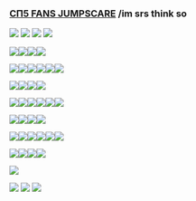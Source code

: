 ### [СП5 FANS JUMPSCARE](https://i.ibb.co/qkFpFY9/2.png) /im srs think so

![](https://i.postimg.cc/rm86Rbmy/1.png) ![](https://64.media.tumblr.com/424893cc3dd91c1bc812c984c85b851e/tumblr_pr5fp5heOS1wi417bo2_540.gifv) ![](https://i.postimg.cc/rm86Rbmy/1.png)
![](https://64.media.tumblr.com/444e336c58f295647dc07fa173d0d60e/dbbc3fbb1f08fd8a-34/s500x750/f3a4cbbe4a866a523e7e926b27faa59c67a239ce.gifv)

![](https://64.media.tumblr.com/43af1eeacdfb8284912429faca7fc020/6acc3c4f45e1d104-9e/s250x400/c8ecc244a64b61a614038111158e0a291d4df25f.gifv)![](https://64.media.tumblr.com/2933d76591c6212feb227e6b407c7ade/fa3eab028cb98d4c-54/s250x400/3da0f01ac1f25b9922a009f3370e54130d4f2a5a.gifv)![](https://64.media.tumblr.com/f5d8719cdf10ccd4d78cffb486078061/6f1804d74e3a3f2b-3c/s250x400/447ae7557b52bcacba70e472886bd9c9f19be6d8.gifv)![](https://64.media.tumblr.com/07ac235444b331d5893519b87d55b93d/6f1804d74e3a3f2b-1f/s250x400/c6912ae292dbaddd0e92bd36b9b308cbc3a58656.gifv)

![](https://files.catbox.moe/gg6etm.png)![](https://64.media.tumblr.com/bfafc80b28ff5e16d3480debe28b426f/13ddacd4e434bd1e-0f/s100x200/07963ab1c9916be0aa23d35410561cd71f7b1084.gifv)![](https://64.media.tumblr.com/3a0e65529ca7702a8e31d3c381337f86/1561ec1194c10e85-3c/s100x200/0a7f75b8a49957bd81d604ead42116150c7b0d84.pnj)![](https://64.media.tumblr.com/ba026c8ed62dd04cd98509783425b8fb/8ecbdada1c406852-6e/s100x200/50821ac3181af0eeef8272a6f980825bd80dbd92.gifv)![](https://y2k.neocities.org/stamps/tumblr_pgi830li6C1xzybrpo3_100.png)![](https://64.media.tumblr.com/6ee4ff4df62cdfb062a0f783daf74d5f/ef972b43222c9638-4e/s250x400/b9436ef8b110ed3c66b19706038c683943782fe0.gifv)

![](https://64.media.tumblr.com/96f42dea1461436d66d638cb4576a33d/228fd705964f65be-92/s250x400/0c74442a00e01411e2f157eb7140893cdb09221e.gifv)![](https://64.media.tumblr.com/a4c3da90eea114683a222fde78c4f2c7/6f1804d74e3a3f2b-71/s250x400/03e3a01a62c8396ce7565546512958bea4c27009.gifv)![](https://64.media.tumblr.com/fa92211918f522444938cdfe0b214e72/228fd705964f65be-07/s250x400/cdcd6b50dbd25fb52ea60b0883e1e1bc7eb8ab62.gifv)![](https://64.media.tumblr.com/d4dff9c821902827a18b02e17e34afce/5b861eff463154f7-f6/s250x400/18c7955be3d60e940cedd5ff4685619ef3386939.gifv)

![](https://64.media.tumblr.com/7cf2310cfda97c70d2beff9b6af6bcc4/7d2e6e718dc66141-cb/s100x200/0c7b4bda177d87e65ee16fe8e9ee1ce30e46b37f.gifv)![](https://64.media.tumblr.com/773e5454457f6b7b2d4d4b63765aa0c2/89a4e72e80cb9b59-06/s250x400/a1867d49a712b49d3feb6abf0f4b4e8ac0913809.pnj)![](https://64.media.tumblr.com/8c9e55d792735227f314b994f684a2b9/4199ff82f467cda7-ef/s100x200/e2bc9ea9ed06b19469a79d3a4c2ce86045f62c01.gifv)![](https://i.postimg.cc/7hK1dprN/34.png)![](https://64.media.tumblr.com/b8d1337377b6e7c80034eab162d13945/1483b7f1bb7da6c3-cc/s100x200/bde8f4452d1db2dbaddb11b27e0c3d3bb7999f18.gifv)![](https://64.media.tumblr.com/4589872fa3511badd84588bd8eff4fa7/1483b7f1bb7da6c3-07/s100x200/52a749dba7d94163d5b42b60f13ce97aeb02c6b7.gifv)

![](https://64.media.tumblr.com/bb2cfac6daf0406a0b9e5bd14313021b/b224d9c0bd83b775-af/s250x400/ed39ae83e94d712e758d2818fbb84cc2adf54022.gifv)![](https://64.media.tumblr.com/8e90f23d6e631dd1984f065c6f5136b4/6187f250f66c92bd-2e/s250x400/735fcabed9805dd9f681af24d222a06264a93443.gifv)![](https://64.media.tumblr.com/cae2913ff36ad11c6411d60bfc9f70bf/12f75eff4d2654a7-b7/s250x400/fdd49ae25dab5de43c7342b67ec8755beca1c605.gifv)![](https://64.media.tumblr.com/a4a97624292f7f263db1596612e6ac6c/e3f15543de308d61-d3/s250x400/0f225a260074197e80c8429118859b997091a124.gifv)

![](https://camo.githubusercontent.com/64e7c9cf1c98ce95f8ba8c7be23bb71f55a8ca6668b328e1487407fccb8aee48/68747470733a2f2f692e696d6775722e636f6d2f3071356b6e456e2e706e67)![](https://64.media.tumblr.com/f29fc15427d9c15ff9d7e7da4f1e1368/c5a8e84e1f53c9db-e3/s100x200/edef63d052e7accc94cf07885ec1802fa689de93.pnj)![](https://64.media.tumblr.com/1731cda1026a2f788f884606431a0125/13b0b666c1ac124f-15/s100x200/d3e949f2302f4042d18336b44bcae453d14abe87.pnj)![](https://64.media.tumblr.com/6d3d19cc4631593caeb65b7cf083b585/13b0b666c1ac124f-a2/s100x200/eafd00e96032a87d32211307cddd4705b2cda300.pnj)![](https://i.postimg.cc/xjMQgrHT/3.png)![](https://64.media.tumblr.com/4360f4cff903d248bc2471c810579f8a/8c8b7458a8ac4cbf-cb/s100x200/413693abea11ff1a4f3537032dc9d95f2e9770fa.pnj)

![](https://64.media.tumblr.com/7eb704dbba83c7709e67447c6c536482/33326781858a09d4-df/s250x400/ca97f745dac70828c4395b81b6c0ba8347046d48.gifv)![](https://64.media.tumblr.com/724104d9232ca1c83ad16820dc551450/cbc43a67a4032fbb-9e/s250x400/e590b857e24a7d7d8ae6336dadd3ea58db073b53.gifv)![](https://64.media.tumblr.com/97306af17eee09b3a73604c1c08bef51/tumblr_pjssrs2v7x1tganp7o3_r1_250.gifv)![](https://64.media.tumblr.com/9679ea44699b6a7e326f99a5d06147ac/tumblr_pjssrs2v7x1tganp7o1_250.gifv)


![](https://64.media.tumblr.com/73d742c5b68a256f48d9b31b853751ab/ea7d38e7e54d417a-37/s640x960/1b11e6e6c806972c9ac3321b49f0773a774210cc.gifv)

![](https://i.postimg.cc/cLYS8fsH/2.png) ![](https://64.media.tumblr.com/00f6cb230582de3570fa3a71de10dd64/tumblr_pr5fp5heOS1wi417bo1_540.gifv) ![](https://i.postimg.cc/cLYS8fsH/2.png)

